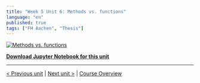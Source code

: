 ```yaml
---
title: "Week 5 Unit 6: Methods vs. functions"
language: "en"
published: true
tags: ["FH Aachen", "Thesis"]
---
```



[![Methods vs. functions](https://img.youtube.com/vi/jjXcrC1r90Y/hqdefault.jpg)](https://youtu.be/jjXcrC1r90Y)

[**Download Jupyter Notebook for this unit**](files/Week_5_Unit_6_methodsfunct_notebook.ipynb)

---

[< Previous unit](/teaching/python-mooc/week5_unit6_selftest) | [Next unit >](/teaching/python-mooc/week5_unit5_exercise) |
[Course Overview](/teaching/python-mooc)